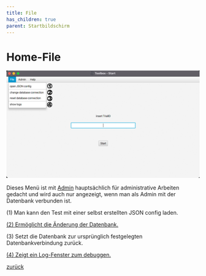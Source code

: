 ```yaml
---
title: File
has_children: true
parent: Startbildschirm
---
```

# Home-File

![Home-File](resources/ToolBoxFile.png)

Dieses Menü ist mit [Admin](home-admin.md) hauptsächlich für administrative Arbeiten gedacht und wird auch nur angezeigt, wenn man als Admin mit der Datenbank verbunden ist.

(1) Man kann den Test mit einer selbst erstellten JSON config laden.

[(2) Ermöglicht die Änderung der Datenbank.](home-change-database.md)

(3) Setzt die Datenbank zur ursprünglich festgelegten Datenbankverbindung zurück.

[(4) Zeigt ein Log-Fenster zum debuggen.](home-log.md)

[zurück](toolbox.md)